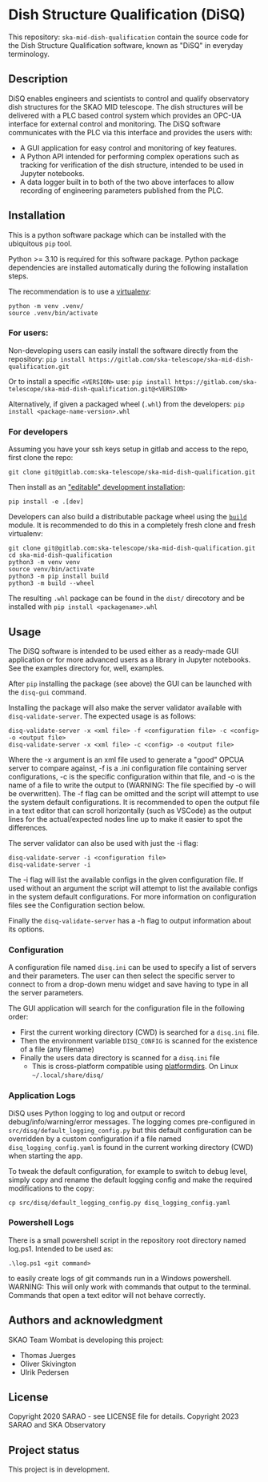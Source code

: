 # Dish Structure Qualification (DiSQ)

This repository: `ska-mid-dish-qualification` contain the source code for the Dish Structure Qualification software, known as "DiSQ" in everyday terminology. 

## Description
DiSQ enables engineers and scientists to control and qualify observatory dish structures for the SKAO MID telescope. The dish structures will be delivered with a PLC based control system which provides an OPC-UA interface for external control and monitoring. The DiSQ software communicates with the PLC via this interface and provides the users with:

* A GUI application for easy control and monitoring of key features.
* A Python API intended for performing complex operations such as tracking for verification of the dish structure, intended to be used in Jupyter notebooks.
* A data logger built in to both of the two above interfaces to allow recording of engineering parameters published from the PLC.

## Installation
This is a python software package which can be installed with the ubiquitous `pip` tool.

Python >= 3.10 is required for this software package. Python package dependencies are installed automatically during the following installation steps.

The recommendation is to use a [virtualenv](https://docs.python.org/3/library/venv.html):
```
python -m venv .venv/
source .venv/bin/activate
```

### For users:
Non-developing users can easily install the software directly from the repository: `pip install https://gitlab.com/ska-telescope/ska-mid-dish-qualification.git`

Or to install a specific `<VERSION>` use: `pip install https://gitlab.com/ska-telescope/ska-mid-dish-qualification.git@<VERSION>`

Alternatively, if given a packaged wheel (`.whl`) from the developers: `pip install <package-name-version>.whl`

### For developers
Assuming you have your ssh keys setup in gitlab and access to the repo, first clone the repo:

```git clone git@gitlab.com:ska-telescope/ska-mid-dish-qualification.git```

Then install as an ["editable" development installation](https://pip.pypa.io/en/stable/topics/local-project-installs/#editable-installs):

```pip install -e .[dev]```

Developers can also build a distributable package wheel using the [`build`](https://pypa-build.readthedocs.io/en/stable/) module. It is recommended to do this in a completely fresh clone and fresh virtualenv:

```
git clone git@gitlab.com:ska-telescope/ska-mid-dish-qualification.git
cd ska-mid-dish-qualification
python3 -m venv venv
source venv/bin/activate
python3 -m pip install build
python3 -m build --wheel
```

The resulting `.whl` package can be found in the `dist/` direcotory and be installed with `pip install <packagename>.whl`

## Usage
The DiSQ software is intended to be used either as a ready-made GUI application or for more advanced users as a library in Jupyter notebooks. See the examples directory for, well, examples.

After `pip` installing the package (see above) the GUI can be launched with the `disq-gui` command.

Installing the package will also make the server validator available with `disq-validate-server`. The expected usage is as follows:
```shell
disq-validate-server -x <xml file> -f <configuration file> -c <config> -o <output file>
disq-validate-server -x <xml file> -c <config> -o <output file>
```
Where the -x argument is an xml file used to generate a "good" OPCUA server to compare against, -f is a .ini configuration file containing server configurations, -c is the specific configuration within that file, and -o is the name of a file to write the output to (WARNING: The file specified by -o will be overwritten). The -f flag can be omitted and the script will attempt to use the system default configurations. It is recommended to open the output file in a text editor that can scroll horizontally (such as VSCode) as the output lines for the actual/expected nodes line up to make it easier to spot the differences.

The server validator can also be used with just the -i flag:
```shell
disq-validate-server -i <configuration file>
disq-validate-server -i
```
The -i flag will list the available configs in the given configuration file. If used without an argument the script will attempt to list the available configs in the system default configurations. For more information on configuration files see the Configuration section below.

Finally the `disq-validate-server` has a -h flag to output information about its options.


### Configuration
A configuration file named `disq.ini` can be used to specify a list of servers and their parameters. The user can then select the specific server to connect to from a drop-down menu widget and save having to type in all the server parameters.

The GUI application will search for the configuration file in the following order:
* First the current working directory (CWD) is searched for a `disq.ini` file.
* Then the environment variable `DISQ_CONFIG` is scanned for the existence of a file (any filename)
* Finally the users data directory is scanned for a `disq.ini` file
  * This is cross-platform compatible using [platformdirs](https://pypi.org/project/platformdirs/). On Linux `~/.local/share/disq/`

### Application Logs
DiSQ uses Python logging to log and output or record debug/info/warning/error messages. The logging comes pre-configured in `src/disq/default_logging_config.py` but this default configuration can be overridden by a custom configuration if a file named `disq_logging_config.yaml` is found in the current working directory (CWD) when starting the app. 

To tweak the default configuration, for example to switch to debug level, simply copy and rename the default logging config and make the required modifications to the copy:

```shell
cp src/disq/default_logging_config.py disq_logging_config.yaml
```

### Powershell Logs
There is a small powershell script in the repository root directory named log.ps1. Intended to be used as:
```shell
.\log.ps1 <git command>
```
to easily create logs of git commands run in a Windows powershell.
WARNING: This will only work with commands that output to the terminal. Commands that open a text editor will not behave correctly.

## Authors and acknowledgment
SKAO Team Wombat is developing this project:

* Thomas Juerges
* Oliver Skivington
* Ulrik Pedersen

## License
Copyright 2020 SARAO - see LICENSE file for details.
Copyright 2023 SARAO and SKA Observatory

## Project status
This project is in development.
